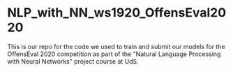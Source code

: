 # NLP_with_NN_ws1920_OffensEval2020
This is our repo for the code we used to train and submit our models for the OffensEval 2020 competition as part of the "Natural Language Processing with Neural Networks" project course at UdS.
